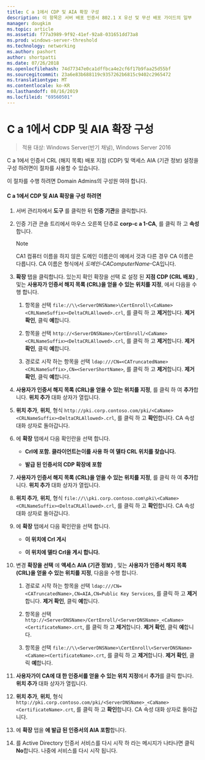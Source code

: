 ```yaml
---
title: C a 1에서 CDP 및 AIA 확장 구성
description: 이 항목은 서버 배포 인증서 802.1 X 유선 및 무선 배포 가이드의 일부
manager: dougkim
ms.topic: article
ms.assetid: f77a3989-9f92-41ef-92a8-031651dd73a8
ms.prod: windows-server-threshold
ms.technology: networking
ms.author: pashort
author: shortpatti
ms.date: 07/26/2018
ms.openlocfilehash: 74d77347e0ca1dffbca4e2cf6f17b9faa25d55bf
ms.sourcegitcommit: 23a6e83b688119c9357262b6815c9402c2965472
ms.translationtype: MT
ms.contentlocale: ko-KR
ms.lasthandoff: 08/16/2019
ms.locfileid: "69560501"
---
```

# <a name="configure-the-cdp-and-aia-extensions-on-ca1"></a>C a 1에서 CDP 및 AIA 확장 구성

>적용 대상: Windows Server(반기 채널), Windows Server 2016

C a 1에서 인증서 CRL (해지 목록) 배포 지점 (CDP) 및 액세스 AIA (기관 정보) 설정을 구성 하려면이 절차를 사용할 수 있습니다.  
  
이 절차를 수행 하려면 Domain Admins의 구성원 여야 합니다.  
  
#### <a name="to-configure-the-cdp-and-aia-extensions-on-ca1"></a>C a 1에서 CDP 및 AIA 확장을 구성 하려면  
  
1.  서버 관리자에서 **도구** 를 클릭한 뒤 **인증 기관**을 클릭합니다.  
  
2.  인증 기관 콘솔 트리에서 마우스 오른쪽 단추로 **corp-c a 1-CA**, 를 클릭 하 고 **속성**합니다.  
  
    > [!NOTE]  
    > CA1 컴퓨터 이름을 하지 않은 도메인 이름은이 예에서 것과 다른 경우 CA 이름은 다릅니다. CA 이름은 형식에서 *도메인*-*CAComputerName*-CA입니다.  
  
3.  **확장** 탭을 클릭합니다. 있는지 확인 확장을 선택 로 설정 된 **지점 CDP (CRL 배포)** , 및는 **사용자가 인증서 해지 목록 (CRL)을 얻을 수 있는 위치를 지정**, 에서 다음을 수행 합니다.  
  
    1.  항목을 선택 `file://\\<ServerDNSName>\CertEnroll\<CaName><CRLNameSuffix><DeltaCRLAllowed>.crl`, 를 클릭 하 고 **제거**합니다. **제거 확인**, 클릭 **예**합니다.  
  
    2.  항목을 선택 `http://<ServerDNSName>/CertEnroll/<CaName><CRLNameSuffix><DeltaCRLAllowed>.crl`, 를 클릭 하 고 **제거**합니다. **제거 확인**, 클릭 **예**합니다.  
  
    3.  경로로 시작 하는 항목을 선택 `ldap:///CN=<CATruncatedName><CRLNameSuffix>,CN=<ServerShortName>`, 를 클릭 하 고 **제거**합니다. **제거 확인**, 클릭 **예**합니다.  
  
4.  **사용자가 인증서 해지 목록 (CRL)을 얻을 수 있는 위치를 지정**, 를 클릭 하 여 **추가**합니다. **위치 추가** 대화 상자가 열립니다.  
  
5.  **위치 추가**,  **위치**, 형식 `http://pki.corp.contoso.com/pki/<CaName><CRLNameSuffix><DeltaCRLAllowed>.crl`, 를 클릭 하 고 **확인**합니다. CA 속성 대화 상자로 돌아갑니다.  
  
6.  에 **확장** 탭에서 다음 확인란을 선택 합니다.  
  
    -   **Crl에 포함. 클라이언트는이를 사용 하 여 델타 CRL 위치를 찾습니다.**  
  
    -   **발급 된 인증서의 CDP 확장에 포함**  
  
7.  **사용자가 인증서 해지 목록 (CRL)을 얻을 수 있는 위치를 지정**, 를 클릭 하 여 **추가**합니다. **위치 추가** 대화 상자가 열립니다.  
  
8.  **위치 추가**,  **위치**, 형식 `file://\\pki.corp.contoso.com\pki\<CaName><CRLNameSuffix><DeltaCRLAllowed>.crl`, 를 클릭 하 고 **확인**합니다. CA 속성 대화 상자로 돌아갑니다.  
  
9. 에 **확장** 탭에서 다음 확인란을 선택 합니다.  
  
    -   **이 위치에 Crl 게시**  
  
    -   **이 위치에 델타 Crl을 게시 합니다.**  
  
10. 변경 **확장을 선택** 에 **액세스 AIA (기관 정보)** , 및는 **사용자가 인증서 해지 목록 (CRL)을 얻을 수 있는 위치를 지정**, 다음을 수행 합니다.  
  
    1.  경로로 시작 하는 항목을 선택 `ldap:///CN=<CATruncatedName>,CN=AIA,CN=Public Key Services`, 를 클릭 하 고 **제거**합니다. **제거 확인**, 클릭 **예**합니다.  
  
    2.  항목을 선택 `http://<ServerDNSName>/CertEnroll/<ServerDNSName>_<CaName><CertificateName>.crt`, 를 클릭 하 고 **제거**합니다. **제거 확인**, 클릭 **예**합니다.  
  
    3.  항목을 선택 `file://\\<ServerDNSName>\CertEnroll\<ServerDNSName><CaName><CertificateName>.crt`, 를 클릭 하 고 **제거**합니다. **제거 확인**, 클릭 **예**합니다.  
  
11. **사용자가이 CA에 대 한 인증서를 얻을 수 있는 위치 지정**에서 **추가**를 클릭 합니다. **위치 추가** 대화 상자가 열립니다.  
  
12. **위치 추가**,  **위치**, 형식 `http://pki.corp.contoso.com/pki/<ServerDNSName>_<CaName><CertificateName>.crt`, 를 클릭 하 고 **확인**합니다. CA 속성 대화 상자로 돌아갑니다.  
  
13. 에 **확장** 탭을 **에 발급 된 인증서의 AIA 포함**합니다.  
  
14. 를 Active Directory 인증서 서비스를 다시 시작 하 라는 메시지가 나타나면 클릭 **No**합니다. 나중에 서비스를 다시 시작 됩니다.  
  

